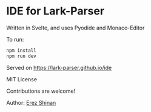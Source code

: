 # IDE for Lark-Parser

Written in Svelte, and uses Pyodide and Monaco-Editor

To run:

```bash
npm install
npm run dev
```

Served on https://lark-parser.github.io/ide

MIT License

Contributions are welcome!

Author: [Erez Shinan](https://github.com/erezsh)
